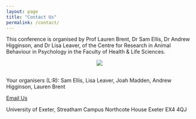 ```yaml
---
layout: page
title: "Contact Us"
permalink: /contact/
---
```

This conference is organised by Prof Lauren Brent, Dr Sam Ellis, Dr Andrew Higginson, and Dr Lisa Leaver, of the Centre for Research in Animal Behaviour in Psychology in the Faculty of Health & Life Sciences. 


<div style="text-align:center"><img class="image" src="/assets/images/organisers.png" /></div><br/>

<p>Your organisers (L:R): Sam Ellis, Lisa Leaver, Joah Madden, Andrew Higginson, Lauren Brent </p>

<a href="mailto:asabeaster2024@gmail.com" target="_blank">Email Us</a>

University of Exeter, 
Streatham Campus
Northcote House
Exeter EX4 4QJ
